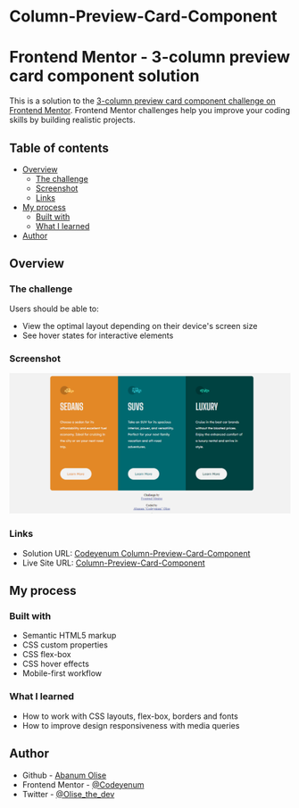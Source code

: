 # Column-Preview-Card-Component
# Frontend Mentor - 3-column preview card component solution

This is a solution to the [3-column preview card component challenge on Frontend Mentor](https://www.frontendmentor.io/challenges/3column-preview-card-component-pH92eAR2-). Frontend Mentor challenges help you improve your coding skills by building realistic projects. 

## Table of contents

- [Overview](#overview)
  - [The challenge](#the-challenge)
  - [Screenshot](#screenshot)
  - [Links](#links)
- [My process](#my-process)
  - [Built with](#built-with)
  - [What I learned](#what-i-learned)
- [Author](#author)

## Overview

### The challenge

Users should be able to:

- View the optimal layout depending on their device's screen size
- See hover states for interactive elements

### Screenshot

![Frontend Mentor Column Preview Card Component solution](./images/screenshot.png)

### Links

- Solution URL: [Codeyenum Column-Preview-Card-Component](https://github.com/Codeyenum/Column-Preview-Card-Component)
- Live Site URL: [Column-Preview-Card-Component](https://mycolumncardpreview.netlify.app/)

## My process

### Built with

- Semantic HTML5 markup
- CSS custom properties
- CSS flex-box
- CSS hover effects
- Mobile-first workflow


### What I learned

- How to work with CSS layouts, flex-box, borders and fonts
- How to improve design responsiveness with media queries


## Author

- Github - [Abanum Olise](https://github.com/Codeyenum/)
- Frontend Mentor - [@Codeyenum](https://www.frontendmentor.io/profile/codeyenum)
- Twitter - [@Olise_the_dev](https://www.twitter.com/Olise_the_dev)

